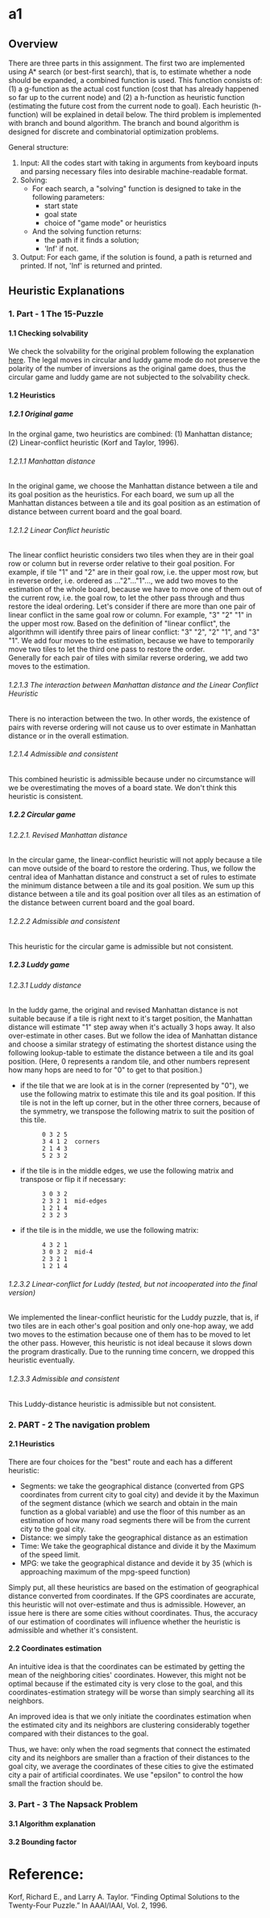 # a1 

## Overview

There are three parts in this assignment. 
The first two are implemented using A* search (or best-first search), 
that is, to estimate whether a node should be expanded, 
a combined function is used. 
This function consists of: 
(1) a g-function as the actual cost function 
(cost that has already happened so far up to the current node) and 
(2) a h-function as heuristic function 
(estimating the future cost from the current node to goal). 
Each heuristic (h-function) will be explained in detail below. 
The third problem is implemented with branch and bound algorithm. 
The branch and bound algorithm is designed for discrete and combinatorial optimization problems.


General structure:
1. Input: All the codes start with taking in arguments from keyboard inputs and parsing necessary files into desirable machine-readable format. 
2. Solving: 
    * For each search, a "solving" function is designed to take in the following parameters:
	    * start state
	    * goal state
	    * choice of "game mode" or heuristics
    * And the solving function returns:
	    * the path if it finds a solution; 
	    * 'Inf' if not.
3. Output: For each game, if the solution is found, a path is returned and printed. If not, 'Inf' is returned and printed.

## Heuristic Explanations
### 1. Part - 1 The 15-Puzzle
#### 1.1 Checking solvability 
We check the solvability for the original problem following the explanation [here](https://www.cs.bham.ac.uk/~mdr/teaching/modules04/java2/TilesSolvability.html
).
The legal moves in circular and luddy game mode do not preserve the polarity of the number of inversions as the original game does, thus the circular game and luddy game are not subjected to the solvability check. 
#### 1.2 Heuristics
##### 1.2.1 Original game
In the orginal game, two heuristics are combined: (1) Manhattan distance; (2) Linear-conflict heuristic (Korf and Taylor, 1996).
###### 1.2.1.1 Manhattan distance
In the original game, we choose the Manhattan distance between a tile and its goal position as the heuristics. For each board, we sum up all the Manhattan distances between a tile and its goal position as an estimation of distance between current board and the goal board. 
###### 1.2.1.2 Linear Conflict heuristic
The linear conflict heuristic considers two tiles when they are in their goal row or column but in reverse order relative to their goal position. For example, if tile "1" and "2" are in their goal row, i.e. the upper most row, but in reverse order, i.e. ordered as ..."2"..."1"..., we add two moves to the estimation of the whole board, because we have to move one of them out of the current row, i.e. the goal row, to let the other pass through and thus restore the ideal ordering. 
Let's consider if there are more than one pair of linear conflict in the same goal row or column. For example, "3" "2" "1" in the upper most row. Based on the definition of "linear conflict", the algorithmn will identify three pairs of linear conflict: "3" "2", "2" "1", and "3" "1". We add four moves to the estimation, because we have to temporarily move two tiles to let the third one pass to restore the order.  
Generally for each pair of tiles with similar reverse ordering, we add two moves to the estimation. 
###### 1.2.1.3 The interaction between Manhattan distance and the Linear Conflict Heuristic
There is no interaction between the two. In other words, the existence of pairs with reverse ordering will not cause us to over estimate in Manhattan distance or in the overall estimation.
###### 1.2.1.4 Admissible and consistent
This combined heuristic is admissible because under no circumstance will we be overestimating the moves of a board state.
We don't think this heuristic is consistent.
##### 1.2.2 Circular game
###### 1.2.2.1. Revised Manhattan distance
In the circular game, the linear-conflict heuristic will not apply because a tile can move outside of the board to restore the ordering. Thus, we follow the central idea of Manhattan distance and construct a set of rules to estimate the minimum distance between a tile and its goal position. We sum up this distance between a tile and its goal position over all tiles as an estimation of the distance between current board and the goal board.
###### 1.2.2.2 Admissible and consistent
This heuristic for the circular game is admissible but not consistent. 
##### 1.2.3 Luddy game
###### 1.2.3.1 Luddy distance 
In the luddy game, the original and revised Manhattan distance is not suitable because if a tile is right next to it's target position, the Manhattan distance will estimate "1" step away when it's actually 3 hops away. It also over-estimate in other cases. But we follow the idea of Manhattan distance and choose a similar strategy of estimating the shortest distance using the following lookup-table to estimate the distance between a tile and its goal position. (Here, 0 represents a random tile, and other numbers represent how many hops are need to for "0" to get to that position.)
* if the tile that we are look at is in the corner (represented by "0"), we use the following matrix to estimate this tile and its goal position. If this tile is not in the left up corner, but in the other three corners, because of the symmetry, we transpose the following matrix to suit the position of this tile. 

            0 3 2 5
            3 4 1 2  corners
            2 1 4 3
            5 2 3 2

* if the tile is in the middle edges, we use the following matrix and transpose or flip it if necessary:

            3 0 3 2
            2 3 2 1  mid-edges
            1 2 1 4
            2 3 2 3
            
* if the tile is in the middle, we use the following matrix:

            4 3 2 1
            3 0 3 2  mid-4
            2 3 2 1
            1 2 1 4

###### 1.2.3.2 Linear-conflict for Luddy (tested, but not incooperated into the final version)
We implemented the linear-conflict heuristic for the Luddy puzzle, that is, if two tiles are in each other's goal position and only one-hop away, we add two moves to the estimation because one of them has to be moved to let the other pass. However, this heuristic is not ideal because it slows down the program drastically. Due to the running time concern, we dropped this heuristic eventually. 
###### 1.2.3.3 Admissible and consistent
This Luddy-distance heuristic is admissible but not consistent.


### 2. PART - 2 The navigation problem
#### 2.1 Heuristics
There are four choices for the "best" route and each has a different heuristic:
* Segments: we take the geographical distance (converted from GPS coordinates from current city to goal city) and devide it by the Maximun of the segment distance (which we search and obtain in the main function as a global variable) and use the floor of this number as an estimation of how many road segments there will be from the current city to the goal city. 
* Distance: we simply take the geographical distance as an estimation
* Time: We take the geographical distance and divide it by the Maximum of the speed limit. 
* MPG: we take the geographical distance and devide it by 35 (which is approaching maximum of the mpg-speed function)

Simply  put, all these heuristics are based on the estimation of geographical distance converted from coordinates. If the GPS coordinates are accurate, this heuristic will not over-estimate and thus is admissible. However, an issue here is there are some cities without coordinates. Thus, the accuracy of our estimation of coordinates will influence whether the heuristic is admissible and whether it's consistent.
#### 2.2 Coordinates estimation
An intuitive idea is that the coordinates can be estimated by getting the mean of the neighboring cities' coordinates. However, this might not be optimal because if the estimated city is very close to the goal, and this coordinates-estimation strategy will be worse than simply searching all its neighbors. 

An improved idea is that we only initiate the coordinates estimation when the estimated city and its neighbors are clustering considerably together compared with their distances to the goal.


Thus, we have:
only when the road segments that connect the estimated city and its neighbors are smaller than a fraction of their distances to the goal city, we average the coordinates of these cities to give the estimated city a pair of artificial coordinates. We use "epsilon" to control the how small the fraction should be. 

### 3. Part - 3 The Napsack Problem
#### 3.1 Algorithm explanation

#### 3.2 Bounding factor




# Reference:

Korf, Richard E., and Larry A. Taylor. “Finding Optimal Solutions to the Twenty-Four Puzzle.” In AAAI/IAAI, Vol. 2, 1996.
